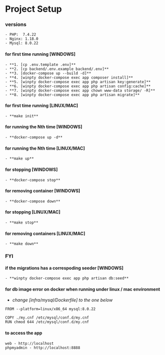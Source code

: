 # Project Setup
### versions
```
- PHP:  7.4.22 
- Nginx: 1.18.0
- Mysql: 8.0.22
```

#### for first time running [WINDOWS]
```
- **1. [cp .env.template .env]**
- **2. [cp backend/.env.example backend/.env]**
- **3. [docker-compose up --build -d]**
- **4. [winpty docker-compose exec app composer install]**
- **5. [winpty docker-compose exec app php artisan key:generate]**
- **6. [winpty docker-compose exec app php artisan config:cache]**
- **7. [winpty docker-compose exec app chown www-data storage/ -R]**
- **8. [winpty docker-compose exec app php artisan migrate]**
```

#### for first time running [LINUX/MAC]
```
- **make init**
```

#### for running the Nth time [WINDOWS]
```
- **docker-compose up -d**
```

#### for running the Nth time [LINUX/MAC]
```
- **make up**
```

#### for stopping [WINDOWS]
```
- **docker-compose stop**
```
#### for removing container [WINDOWS]
```
- **docker-compose down**
```

#### for stopping [LINUX/MAC]
```
- **make stop**
```

#### for removing containers [LINUX/MAC]
```
- **make down**
```

### FYI
#### if the migrations has a correspoding seeder [WINDOWS]
```
- **winpty docker-compose exec app php artisan db:seed**
```


#### for db image error on docker when running under linux / mac environment
- *change [infra/mysql/Dockerfile] to the one below*
```
FROM --platform=linux/x86_64 mysql:8.0.22

COPY ./my.cnf /etc/mysql/conf.d/my.cnf
RUN chmod 644 /etc/mysql/conf.d/my.cnf

```

#### to access the app
```
web - http://localhost
phpmyadmin - http://localhost:8888
```